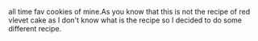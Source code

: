 all time fav cookies of mine.As you know that this is not the recipe of red vlevet cake as I don't know what is the recipe so I decided to do some different recipe.
